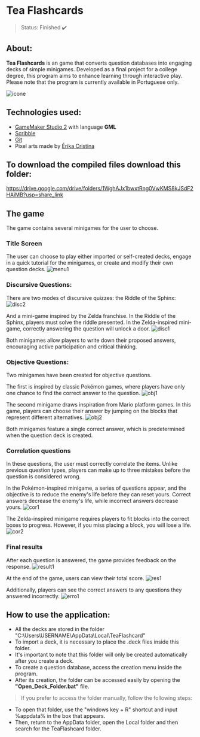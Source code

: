 # Tea Flashcards
> Status: Finished ✔️


## **About**:

**Tea Flashcards** is an game that converts question databases into engaging decks of simple minigames. Developed as a final project for a college degree, this program aims to enhance learning through interactive play. Please note that the program is currently available in Portuguese only.


![icone](https://user-images.githubusercontent.com/119679121/209983033-7d13df79-3e5f-4e08-99d6-6c093243436c.png)


## **Technologies used**:
* [GameMaker Studio 2](https://gamemaker.io/en) with language **GML**
* [Scribble](https://github.com/JujuAdams/Scribble)
* [Git](https://git-scm.com)
* Pixel arts made by [Érika Cristina](https://www.artstation.com/erika1001)


## To download the compiled files download this folder:
https://drive.google.com/drive/folders/1WghAJx1bwxtRng0VwKMS8kJSdF2HAiMB?usp=share_link


## **The game**
The game contains several minigames for the user to choose.


### **Title Screen**
The user can choose to play either imported or self-created decks, engage in a quick tutorial for the minigames, or create and modify their own question decks.
![menu1](https://github.com/user-attachments/assets/b0f73e49-bf77-496d-9ecd-5457ad751725)

### **Discursive Questions**: 
There are two modes of discursive quizzes: the Riddle of the Sphinx:
![disc2](https://github.com/user-attachments/assets/a27b9e48-5dae-4b78-825f-eae1756231d4)

And a mini-game inspired by the Zelda franchise. In the Riddle of the Sphinx, players must solve the riddle presented. In the Zelda-inspired mini-game, correctly answering the question will unlock a door.
![disc1](https://github.com/user-attachments/assets/e444c54e-3d5c-44ce-8a05-02f24dab8795)

Both minigames allow players to write down their proposed answers, encouraging active participation and critical thinking.

### **Objective Questions**: 
Two minigames have been created for objective questions.

The first is inspired by classic Pokémon games, where players have only one chance to find the correct answer to the question.
![obj1](https://github.com/user-attachments/assets/da10b4d1-6034-402d-ae60-ffe6c9da7700)

The second minigame draws inspiration from Mario platform games. In this game, players can choose their answer by jumping on the blocks that represent different alternatives.
![obj2](https://github.com/user-attachments/assets/eeff538a-a316-4b81-b146-057b9386a3af)

Both minigames feature a single correct answer, which is predetermined when the question deck is created.

### **Correlation questions**
In these questions, the user must correctly correlate the items. Unlike previous question types, players can make up to three mistakes before the question is considered wrong.

In the Pokémon-inspired minigame, a series of questions appear, and the objective is to reduce the enemy's life before they can reset yours. Correct answers decrease the enemy's life, while incorrect answers decrease yours.
![cor1](https://github.com/user-attachments/assets/0cf8c9cb-8cdf-458e-a596-d3ce33657d9d)

The Zelda-inspired minigame requires players to fit blocks into the correct boxes to progress. However, if you miss placing a block, you will lose a life.
![cor2](https://github.com/user-attachments/assets/861aa299-e047-4ad6-b9a7-834b1fc2c7c6)

### **Final results**
After each question is answered, the game provides feedback on the response.
![result1](https://github.com/user-attachments/assets/57d4a1e4-f942-4194-8c72-76962e66daed)

At the end of the game, users can view their total score.
![res1](https://github.com/user-attachments/assets/1b3ded35-0bc4-4a52-b91e-6c198163d74c)

Additionally, players can see the correct answers to any questions they answered incorrectly.
![erro1](https://github.com/user-attachments/assets/f893fc83-db19-4806-8801-d1bb1b5f6cb4)


## **How to use the application**:

* All the decks are stored in the folder "C:\Users\USERNAME\AppData\Local\TeaFlashcard"
* To import a deck, it is necessary to place the .deck files inside this folder.
* It's important to note that this folder will only be created automatically after you create a deck.
* To create a question database, access the creation menu inside the program.
* After its creation, the folder can be accessed easily by opening the **"Open_Deck_Folder.bat"** file.

 > If you prefer to access the folder manually, follow the following steps:
* To open that folder, use the "windows key + R" shortcut and input %appdata% in the box that appears. 
* Then, return to the AppData folder, open the Local folder and then search for the TeaFlashcard folder.
